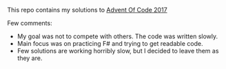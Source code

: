 This repo contains my solutions to [Advent Of Code 2017](https://adventofcode.com/2017)

Few comments:
- My goal was not to compete with others. The code was written slowly.
- Main focus was on practicing F# and trying to get readable code.
- Few solutions are working horribly slow, but I decided to leave them as they are.

